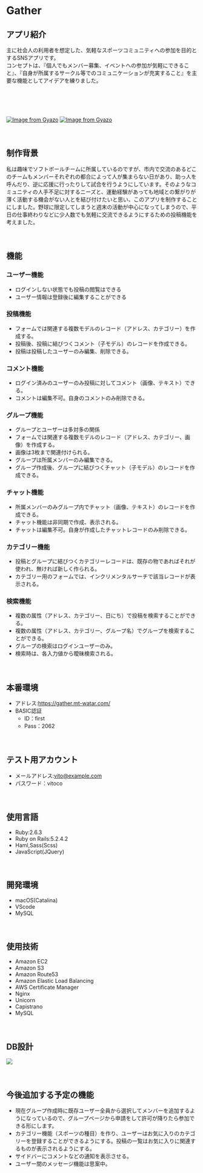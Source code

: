 # Gather
## アプリ紹介
主に社会人の利用者を想定した、気軽なスポーツコミュニティへの参加を目的とするSNSアプリです。<br>
コンセプトは、『個人でもメンバー募集、イベントへの参加が気軽にできること』、『自身が所属するサークル等でのコミュニケーションが充実すること』を主要な機能としてアイデアを練りました。
<br><br><br><br>
<br><br>
[![Image from Gyazo](https://i.gyazo.com/b3444e5641e4f2ac77e3aa7a41ba07a3.gif)](https://gyazo.com/b3444e5641e4f2ac77e3aa7a41ba07a3)
[![Image from Gyazo](https://i.gyazo.com/112aff8d467c73ebc3fcef24ce9e44c3.gif)](https://gyazo.com/112aff8d467c73ebc3fcef24ce9e44c3)
<br><br><br>
## 制作背景
私は趣味でソフトボールチームに所属しているのですが、市内で交流のあるどこのチームもメンバーそれぞれの都合によって人が集まらない日があり、助っ人を呼んだり、逆に応援に行ったりして試合を行うようにしています。そのようなコミュニティの人手不足に対するニーズと、運動経験があっても地域との繋がりが薄く活動する機会がない人とを結び付けたいと思い、このアプリを制作することにしました。野球に限定してしまうと週末の活動が中心になってしまうので、平日の仕事終わりなどに少人数でも気軽に交流できるようにするための投稿機能を考えました。
<br><br><br>
## 機能
### ユーザー機能
- ログインしない状態でも投稿の閲覧はできる
- ユーザー情報は登録後に編集することができる
### 投稿機能
- フォームでは関連する複数モデルのレコード（アドレス、カテゴリー）を作成する。
- 投稿後、投稿に結びつくコメント（子モデル）のレコードを作成できる。
- 投稿は投稿したユーザーのみ編集、削除できる。
### コメント機能
- ログイン済みのユーザーのみ投稿に対してコメント（画像、テキスト）できる。
- コメントは編集不可。自身のコメントのみ削除できる。
### グループ機能
- グループとユーザーは多対多の関係
- フォームでは関連する複数モデルのレコード（アドレス、カテゴリー、画像）を作成する。
- 画像は3枚まで関連付けられる。
- グループは所属メンバーのみ編集できる。
- グループ作成後、グループに結びつくチャット（子モデル）のレコードを作成できる。
### チャット機能
- 所属メンバーのみグループ内でチャット（画像、テキスト）のレコードを作成できる。
- チャット機能は非同期で作成、表示される。
- チャットは編集不可。自身が作成したチャットレコードのみ削除できる。
### カテゴリー機能
- 投稿とグループに結びつくカテゴリーレコードは、既存の物であればそれが使われ、無ければ新しく作られる。
- カテゴリー用のフォームでは、インクリメンタルサーチで該当レコードが表示される。
### 検索機能
- 複数の属性（アドレス、カテゴリー、日にち）で投稿を検索することができる。
- 複数の属性（アドレス、カテゴリー、グループ名）でグループを検索することができる。
- グループの検索はログインユーザーのみ。
- 検索時は、各入力値から曖昧検索される。
<br><br><br>
## 本番環境
- アドレス:https://gather.mt-watar.com/
- BASIC認証
  - ID：first
  - Pass：2062
<br><br><br>
## テスト用アカウント
- メールアドレス:vito@example.com
- パスワード：vitoco
<br><br><br>
## 使用言語
- Ruby:2.6.3
- Ruby on Rails:5.2.4.2
- Haml,Sass(Scss)
- JavaScript(JQuery)
<br><br><br>
## 開発環境
- macOS(Catalina)
- VScode
- MySQL
<br><br><br>
## 使用技術
- Amazon EC2
- Amazon S3
- Amazon Route53
- Amazon Elastic Load Balancing
- AWS Certificate Manager
- Nginx
- Unicorn
- Capistrano
- MySQL
<br><br><br>
## DB設計
![](https://i.gyazo.com/026c3f67bb59420d188b0ca8c57fa085.png)
<br><br><br>
## 今後追加する予定の機能
- 現在グループ作成時に既存ユーザー全員から選択してメンバーを追加するようになっているので、グループページから申請をして許可が降りたら参加できる形にします。
- カテゴリー機能（スポーツの種目）を作り、ユーザーはお気に入りのカテゴリーを登録することができるようにする。投稿の一覧はお気に入りに関連するものが表示されるようにする。
- サイドバーにコメントなどの通知を表示させる。
- ユーザー間のメッセージ機能は思案中。






